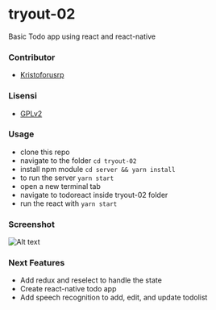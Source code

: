 # tryout-02
Basic Todo app using react and react-native

### Contributor
- [Kristoforusrp]

### Lisensi
- [GPLv2](./license)

### Usage
- clone this repo 
- navigate to the folder `cd tryout-02`
- install npm module `cd server && yarn install`
- to run the server `yarn start`
- open a new terminal tab
- navigate to todoreact inside tryout-02 folder
- run the react with `yarn start`

### Screenshot
![Alt text](/relative/path/to/img.jpg?raw=true "Optional Title")

### Next Features
- Add redux and reselect to handle the state
- Create react-native todo app
- Add speech recognition to add, edit, and update todolist

[Kristoforusrp]: https://github.com/kristoforusrp
